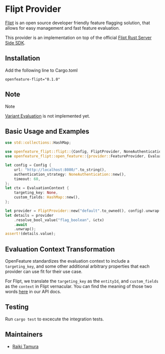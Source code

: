 # Flipt Provider

[Flipt](https://www.flipt.io/) is an open source developer friendly feature flagging solution, that allows for easy management and fast feature evaluation.

This provider is an implementation on top of the official [Flipt Rust Server Side SDK](https://github.com/flipt-io/flipt-server-sdks/tree/main/flipt-rust).

## Installation

Add the following line to Cargo.toml

```
openfeature-flipt="0.1.0"
```

## Note

> [!NOTE]  
> [Variant Evaluation](https://docs.flipt.io/reference/evaluation/batch-evaluation) is not implemented yet.

## Basic Usage and Examples

```rust
use std::collections::HashMap;

use openfeature_flipt::flipt::{Config, FliptProvider, NoneAuthentication};
use openfeature_flipt::open_feature::{provider::FeatureProvider, EvaluationContext};

let config = Config {
    url: "http://localhost:8080/".to_string(),
    authentication_strategy: NoneAuthentication::new(),
    timeout: 60,
};
let ctx = EvaluationContext {
    targeting_key: None,
    custom_fields: HashMap::new(),
};

let provider = FliptProvider::new("default".to_owned(), config).unwrap();
let details = provider
    .resolve_bool_value("flag_boolean", &ctx)
    .await
    .unwrap();
assert!(details.value);
```

## Evaluation Context Transformation

OpenFeature standardizes the evaluation context to include a `targeting_key`, and some other additional arbitrary properties that each provider can use fit for their use case.

For Flipt, we translate the `targeting_key` as the `entityId`, and `custom_fields` as the `context` in Flipt vernacular. You can find the meaning of those two words [here](https://www.flipt.io/docs/reference/evaluation/variant-evaluation) in our API docs.

## Testing

Run `cargo test` to excecute the integration tests.

## Maintainers

- [Raiki Tamura](https://github.com/tamaroning)
